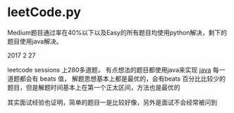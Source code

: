 # leetCode.py

Medium题目通过率在40%以下以及Easy的所有题目均使用python解决，剩下的题目使用java解决。

2017 2 27 

leetcode sessions 上280多道题， 有点想法的题目都使用java来实现  [java](https://github.com/wxyBUPT/leetCode.py/tree/master/leetcodejava)
每一道题都会有 beats 值， 解题思想基本上都是最优的，会有beats 百分比比较少的题目，但是解题时间基本上在第一个正太区间，方法也是最优的

其实面试经验也证明，简单的题目一是比较好像，另外是面试不会经常被问到

